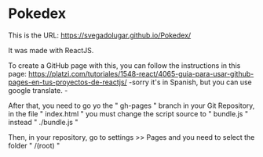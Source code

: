 # Pokedex

This is the URL: https://svegadolugar.github.io/Pokedex/

It was made with ReactJS.

To create a GitHub page with this, you can follow the instructions in this page:
https://platzi.com/tutoriales/1548-react/4065-guia-para-usar-github-pages-en-tus-proyectos-de-reactjs/
  -sorry it's in Spanish, but you can use google translate. -

After that, you need to go yo the " gh-pages " branch in your Git Repository,
in the file " index.html " you must change the script source to " bundle.js " instead " ./bundle.js "

Then, in your repository, go to settings >> Pages and you need to select the folder " /(root) "

